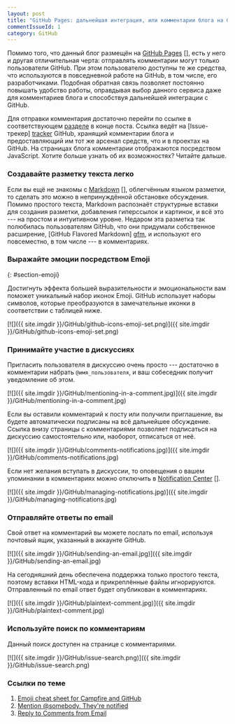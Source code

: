 ```yaml
---
layout: post
title: "GitHub Pages: дальнейшая интеграция, или комментарии блога на GitHub"
commentIssueId: 1
category: GitHub
---
```


Помимо того, что данный блог размещён на [GitHub Pages] [], есть у
него и другая отличительная черта: отправлять комментарии могут только
пользователи GitHub. При этом пользователю доступны те же средства,
что используются в повседневной работе на GitHub, в том числе, его
разработчиками. Подобная обратная связь позволяет постоянно повышать
удобство работы, оправдывая выбор данного сервиса даже для
комментариев блога и способствуя дальнейшей интеграции с GitHub.

[GitHub Pages]: http://pages.github.com/

<!--more-->

Для отправки комментария достаточно перейти по ссылке в
соответствующем [разделе](#comments) в конце поста. Ссылка ведёт на
[Issue-трекер] [tracker] GitHub, хранящий комментарии блога и
предоставляющий им тот же арсенал средств, что и в проектах на GitHub.
На страницах блога комментарии отображаются посредством JavaScript.
Хотите больше узнать об их возможностях? Читайте дальше.

[tracker]: https://github.com/blog/411-github-issue-tracker

### Создавайте разметку текста легко

Если вы ещё не знакомы с [Markdown] [], облегчённым языком разметки,
то сделать это можно в непринуждённой обстановке обсуждения. Помимо
простого текста, Markdown распознаёт структурные вставки для создания
разметки, добавления гиперссылок и картинок, и всё это --- на простом
и интуитивном уровне. Недаром эта разметка так полюбилась
пользователям GitHub, что они придумали собственное расширение,
[GitHub Flavored Markdown] [gfm], и используют его повсеместно, в том
числе --- в комментариях.

[Markdown]: http://daringfireball.net/projects/markdown/syntax
[gfm]: http://github.github.com/github-flavored-markdown/

### Выражайте эмоции посредством Emoji
{: #section-emoji}

Достигнуть эффекта большей выразительности и эмоциональности вам
поможет уникальный набор иконок Emoji. GitHub использует наборы
символов, которые преобразуются в замечательные иконки в соответствии
с таблицей ниже.

[![]({{ site.imgdir }}/GitHub/github-icons-emoji-set.png)]({{ site.imgdir }}/GitHub/github-icons-emoji-set.png)

### Принимайте участие в дискуссиях

Пригласить пользователя в дискуссию очень просто --- достаточно в
комментарии набрать `@имя_пользователя`, и ваш собеседник получит
уведомление об этом.

[![]({{ site.imgdir }}/GitHub/mentioning-in-a-comment.jpg)]({{ site.imgdir }}/GitHub/mentioning-in-a-comment.jpg)

Если вы оставили комментарий к посту или получили приглашение, вы
будете автоматически подписаны на всё дальнейшее обсуждение. Ссылка
внизу страницы с комментариями позволяет подписаться на дискуссию
самостоятельно или, наоборот, отписаться от неё.

[![]({{ site.imgdir }}/GitHub/comments-notifications.jpg)]({{ site.imgdir }}/GitHub/comments-notifications.jpg)

Если нет желания вступать в дискуссии, то оповещения о вашем
упоминании в комментариях можно отключить в [Notification Center] [].

[Notification Center]: https://github.com/account/notifications

[![]({{ site.imgdir }}/GitHub/managing-notifications.jpg)]({{ site.imgdir }}/GitHub/managing-notifications.jpg)

### Отправляйте ответы по email

Свой ответ на комментарий вы можете послать по email, используя
почтовый ящик, указанный в аккаунте GitHub.

[![]({{ site.imgdir }}/GitHub/sending-an-email.jpg)]({{ site.imgdir }}/GitHub/sending-an-email.jpg)

На сегодняшний день обеспечена поддержка только простого текста,
поэтому вставки HTML-кода и прикреплённые файлы
игнорируются. Отправленный по email ответ будет опубликован в
комментариях.

[![]({{ site.imgdir }}/GitHub/plaintext-comment.jpg)]({{ site.imgdir }}/GitHub/plaintext-comment.jpg)

### Используйте поиск по комментариям

Данный поиск доступен на странице с комментариями.

[![]({{ site.imgdir }}/GitHub/issue-search.png)]({{ site.imgdir }}/GitHub/issue-search.png)

### Ссылки по теме

1. [Emoji cheat sheet for Campfire and GitHub](http://www.emoji-cheat-sheet.com/)
2. [Mention @somebody. They're notified](https://github.com/blog/821-mention-somebody-they-re-notified)
3. [Reply to Comments from Email](https://github.com/blog/811-reply-to-comments-from-email)
